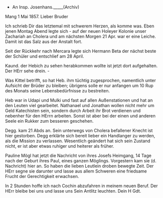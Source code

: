 + An Insp. Josenhans._____(Archiv)

 Mang 1 Mai 1857.
Lieber Bruder

Ich schrieb Dir das letztemal mit schwerem Herzen, als komme was. Eben jenen Montag Abend legte sich - auf der neuen Holeyer Kolonie unser Zachariah an Cholera und am nächsten Morgen 21 Apr. war er eine Leiche. Damit ist das Salz aus der Anstalt fort.

Seit der Rückkehr nach Mercara legte sich Hermann Beta der nächst beste der Schüler und entschlief am 28 April.

Kaund. der Hebich zu sehen herabkommen wollte ist jetzt dort aufgehalten. Der HErr sehe drein. -

Was Kittel betrifft, so hat Heb. ihm tüchtig zugesprochen, namentlich unter Aufsicht der Brüder zu bleiben; übrigens solle er nur anfangen um 10 Rup des Monats seine Lebensbedürfnisse zu bestreiten.

Heb war in Udapi und Mulki und fast auf allen Außenstationen und hat an den Leuten viel gearbeitet. Nathanael und Jonathan wollen nicht mehr um Geld Katechisten sein, sondern durch Arbeit ihr Brot verdienen und nebenher für den HErrn arbeiten. Sonst ist aber bei der einen und anderen Seele ein Rukker zum besseren geschehen.

Degg. kam 21 Abds an. Sein unterwegs von Cholera befallener Knecht ist hier gestorben. Degg erklärte sich bereit lieber ein Handlanger zu werden, als die Mission zu verlassen. Wesentlich geändert hat sich sein Zustand nicht, er ist aber etwas ruhiger und heiterer als früher.

Pauline Mögl hat jetzt die Nachricht von ihres Josefs Heimgang, 14 Tage nach der Geburt ihres Paul, eines ganzen Möglings. Vorgestern kam sie (d. Nachricht) hier an. So haben die lieben Leutlein droben bewegte Zeit. Der HErr segne sie darunter und lasse aus allem Schweren eine friedsame Frucht der Gerechtigkeit erwachsen.

In 2 Stunden hoffe ich nach Cochin abzufahren in meinem neuen Beruf. Der HErr bleibe bei uns und lasse uns Sein Antlitz leuchten.
 Dein H Gdt.

